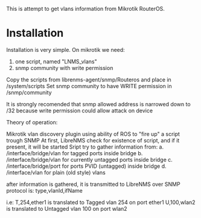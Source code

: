 This is attempt to get vlans information from Mikrotik RouterOS.

# Installation

Installation is very simple. On mikrotik we need:
1. one script, named "LNMS_vlans"
2. snmp community with write permission

Copy the scripts from librenms-agent/snmp/Routeros and place in /system/scripts
Set snmp community to have WRITE permission in /snmp/community

It is strongly recomended that snmp allowed address is narrowed down to /32 because write permission could allow attack on device

Theory of operation:

Mikrotik vlan discovery plugin using ability of ROS to "fire up" a script trough SNMP
At first, LibreNMS check for existence of script, and if it present, it will be started
Sript try to gather information from:
a. /interface/bridge/vlan for tagged ports inside bridge
b. /interface/bridge/vlan for currently untagged ports inside bridge
c. /interface/bridge/port for ports PVID (untagged) inside bridge
d. /interface/vlan for plain (old style) vlans

after information is gathered, it is transmitted to LibreNMS over SNMP
protocol is:
type,vlanId,ifName <cr>

i.e: 
T,254,ether1 is translated to Tagged vlan 254 on port ether1
U,100,wlan2 is translated to Untagged vlan 100 on port wlan2

